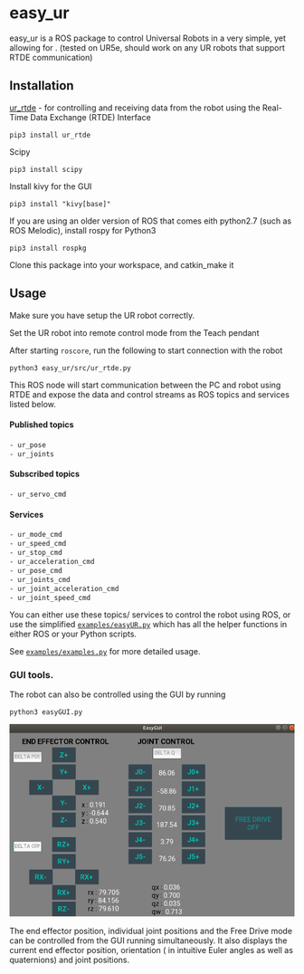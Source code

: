 # easy_ur

easy_ur is a ROS package to control Universal Robots in a very simple, yet allowing for . (tested on UR5e, should work on any UR robots that support RTDE communication)  

## Installation
[ur_rtde](https://gitlab.com/sdurobotics/ur_rtde) - for controlling and receiving data from the robot using the Real-Time Data Exchange (RTDE) Interface

```
pip3 install ur_rtde

```
Scipy
```
pip3 install scipy
```
Install kivy for the GUI
```
pip3 install "kivy[base]"
```

If you are using an older version of ROS that comes eith python2.7 (such as ROS Melodic), install rospy for Python3
```
pip3 install rospkg
```

Clone this package into your workspace, and catkin_make it

## Usage
Make sure you have setup the UR robot correctly.

Set the UR robot into remote control mode from the Teach pendant

After starting `roscore`, run the following to start connection with the robot
```
python3 easy_ur/src/ur_rtde.py
```
This ROS node will start communication between the PC and robot using RTDE and expose the data and control streams as ROS topics and services listed below.

#### Published topics
	- ur_pose 
	- ur_joints
#### Subscribed topics
	- ur_servo_cmd

#### Services
	- ur_mode_cmd
	- ur_speed_cmd
	- ur_stop_cmd
	- ur_acceleration_cmd
	- ur_pose_cmd
	- ur_joints_cmd
	- ur_joint_acceleration_cmd
	- ur_joint_speed_cmd


You can either use these topics/ services to control the robot using ROS, or use the simplified [`examples/easyUR.py`](examples/easyUR.py) which has all the helper functions in either ROS or your Python scripts.

See [`examples/examples.py`](examples/examples.py) for more detailed usage.

### GUI tools.

The robot can also be controlled using the GUI  by running

```
python3 easyGUI.py
```
![GUI](images/easygui.png)

The end effector position, individual joint positions and the Free Drive mode can be controlled from the GUI running simultaneously. It also displays the current end effector position, orientation ( in intuitive Euler angles as well as quaternions) and joint positions.